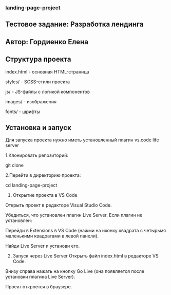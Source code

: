 ### landing-page-project

## Тестовое задание: Разработка лендинга

## Автор: Гордиенко Елена


## Структура проекта


index.html - основная HTML-страница

styles/ - SCSS-стили проекта

js/ - JS-файлы с логикой компонентов

images/ - изображения

fonts/ - шрифты

## Установка и запуск
Для запуска проекта нужно иметь установленный плагин vs.code life server


1.Клонировать репозиторий:

git clone 

2.Перейти в директорию проекта:

cd landing-page-project


1. Открытие проекта в VS Code
   
Открыть проект в редакторе Visual Studio Code.

Убедиться, что установлен плагин Live Server. Если плагин не установлен:

Перейди в Extensions в VS Code (нажми на иконку квадрата с четырьмя маленькими квадратами в левой панели).

Найди Live Server и установи его.

2. Запуск через Live Server
Открыть файл index.html в редакторе VS Code.

Внизу справа нажать на кнопку Go Live (она появляется после установки плагина Live Server).

Проект откроется в браузере.

